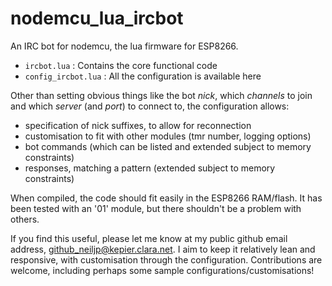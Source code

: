 # nodemcu_lua_ircbot

An IRC bot for nodemcu, the lua firmware for ESP8266.

- `ircbot.lua` : Contains the core functional code
- `config_ircbot.lua` : All the configuration is available here

Other than setting obvious things like the bot *nick*, which *channels* to join
and which *server* (and *port*) to connect to, the configuration allows:

* specification of nick suffixes, to allow for reconnection
* customisation to fit with other modules (tmr number, logging options) 
* bot commands (which can be listed and extended subject to memory constraints)
* responses, matching a pattern (extended subject to memory constraints)

When compiled, the code should fit easily in the ESP8266 RAM/flash. It has been
tested with an '01' module, but there shouldn't be a problem with others.

If you find this useful, please let me know at my public github email address,
github_neiljp@kepier.clara.net. I aim to keep it relatively lean and
responsive, with customisation through the configuration. Contributions are
welcome, including perhaps some sample configurations/customisations!

